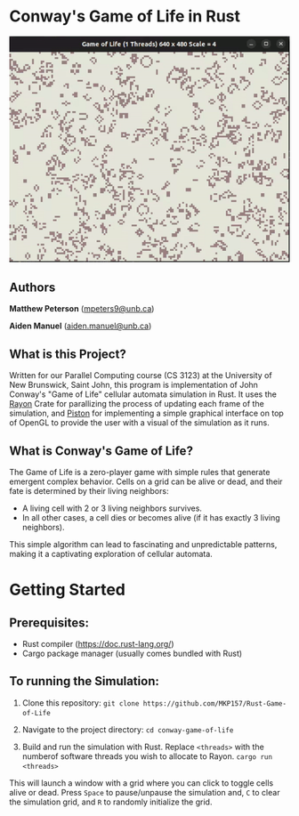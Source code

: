 # Conway's Game of Life in Rust

![alt text](https://github.com/MKP157/Rust-Game-of-Life/blob/main/demo.gif)

## Authors

**Matthew Peterson** (mpeters9@unb.ca)

**Aiden Manuel** (aiden.manuel@unb.ca)

## What is this Project?
Written for our Parallel Computing course (CS 3123) at the University of New Brunswick, Saint John, this program is implementation of John Conway's "Game of Life" cellular automata simulation in Rust. It uses the [Rayon](https://docs.rs/rayon) Crate for parallizing the process of updating each frame of the simulation, and [Piston](https://github.com/PistonDevelopers/piston) for implementing a simple graphical interface on top of OpenGL to provide the user with a visual of the simulation as it runs.

## What is Conway's Game of Life?

The Game of Life is a zero-player game with simple rules that generate emergent complex behavior. Cells on a grid can be alive or dead, and their fate is determined by their living neighbors:
- A living cell with 2 or 3 living neighbors survives.
- In all other cases, a cell dies or becomes alive (if it has exactly 3 living neighbors).

This simple algorithm can lead to fascinating and unpredictable patterns, making it a captivating exploration of cellular automata.

# Getting Started

## Prerequisites:

- Rust compiler (https://doc.rust-lang.org/)
- Cargo package manager (usually comes bundled with Rust)

## To running the Simulation:

1. Clone this repository:
```git clone https://github.com/MKP157/Rust-Game-of-Life```

2. Navigate to the project directory:
```cd conway-game-of-life```

3. Build and run the simulation with Rust. Replace `<threads>` with the numberof software threads you wish to allocate to Rayon.
```cargo run <threads>```

This will launch a window with a grid where you can click to toggle cells alive or dead. Press `Space` to pause/unpause the simulation and, `C` to clear the simulation grid, and `R` to randomly initialize the grid.
